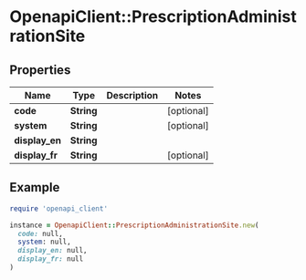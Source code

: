 # OpenapiClient::PrescriptionAdministrationSite

## Properties

| Name | Type | Description | Notes |
| ---- | ---- | ----------- | ----- |
| **code** | **String** |  | [optional] |
| **system** | **String** |  | [optional] |
| **display_en** | **String** |  |  |
| **display_fr** | **String** |  | [optional] |

## Example

```ruby
require 'openapi_client'

instance = OpenapiClient::PrescriptionAdministrationSite.new(
  code: null,
  system: null,
  display_en: null,
  display_fr: null
)
```


